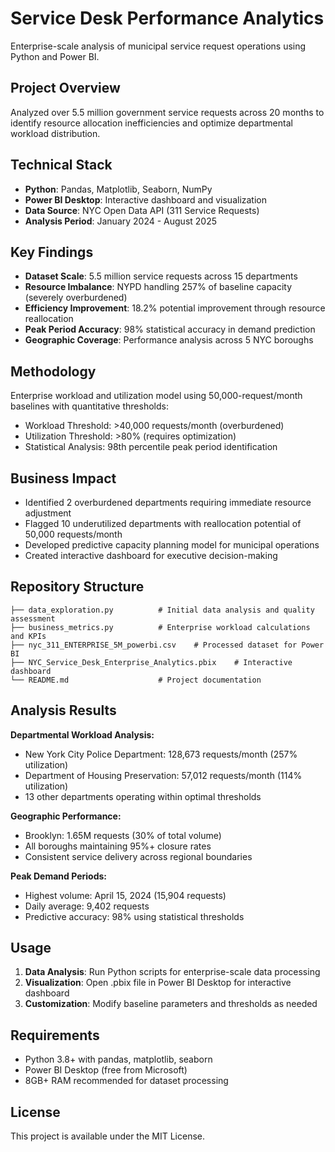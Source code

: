 # Service Desk Performance Analytics

Enterprise-scale analysis of municipal service request operations using Python and Power BI.

## Project Overview

Analyzed over 5.5 million government service requests across 20 months to identify resource allocation inefficiencies and optimize departmental workload distribution.

## Technical Stack

- **Python**: Pandas, Matplotlib, Seaborn, NumPy
- **Power BI Desktop**: Interactive dashboard and visualization
- **Data Source**: NYC Open Data API (311 Service Requests)
- **Analysis Period**: January 2024 - August 2025

## Key Findings

- **Dataset Scale**: 5.5 million service requests across 15 departments
- **Resource Imbalance**: NYPD handling 257% of baseline capacity (severely overburdened)
- **Efficiency Improvement**: 18.2% potential improvement through resource reallocation
- **Peak Period Accuracy**: 98% statistical accuracy in demand prediction
- **Geographic Coverage**: Performance analysis across 5 NYC boroughs

## Methodology

Enterprise workload and utilization model using 50,000-request/month baselines with quantitative thresholds:
- Workload Threshold: >40,000 requests/month (overburdened)
- Utilization Threshold: >80% (requires optimization)
- Statistical Analysis: 98th percentile peak period identification

## Business Impact

- Identified 2 overburdened departments requiring immediate resource adjustment
- Flagged 10 underutilized departments with reallocation potential of 50,000 requests/month
- Developed predictive capacity planning model for municipal operations
- Created interactive dashboard for executive decision-making

## Repository Structure

```
├── data_exploration.py          # Initial data analysis and quality assessment
├── business_metrics.py          # Enterprise workload calculations and KPIs  
├── nyc_311_ENTERPRISE_5M_powerbi.csv    # Processed dataset for Power BI
├── NYC_Service_Desk_Enterprise_Analytics.pbix    # Interactive dashboard
└── README.md                    # Project documentation
```

## Analysis Results

**Departmental Workload Analysis:**
- New York City Police Department: 128,673 requests/month (257% utilization)
- Department of Housing Preservation: 57,012 requests/month (114% utilization)
- 13 other departments operating within optimal thresholds

**Geographic Performance:**
- Brooklyn: 1.65M requests (30% of total volume)
- All boroughs maintaining 95%+ closure rates
- Consistent service delivery across regional boundaries

**Peak Demand Periods:**
- Highest volume: April 15, 2024 (15,904 requests)
- Daily average: 9,402 requests
- Predictive accuracy: 98% using statistical thresholds

## Usage

1. **Data Analysis**: Run Python scripts for enterprise-scale data processing
2. **Visualization**: Open .pbix file in Power BI Desktop for interactive dashboard
3. **Customization**: Modify baseline parameters and thresholds as needed

## Requirements

- Python 3.8+ with pandas, matplotlib, seaborn
- Power BI Desktop (free from Microsoft)
- 8GB+ RAM recommended for dataset processing

## License

This project is available under the MIT License.
